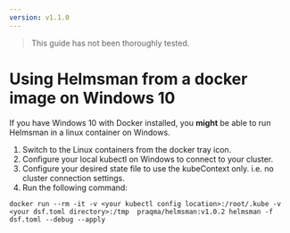 ```yaml
---
version: v1.1.0
---
```


> This guide has not been thoroughly tested.

# Using Helmsman from a docker image on Windows 10

If you have Windows 10 with Docker installed, you **might** be able to run Helmsman in a linux container on Windows.

1. Switch to the Linux containers from the docker tray icon.
2. Configure your local kubectl on Windows to connect to your cluster.
3. Configure your desired state file to use the kubeContext only. i.e. no cluster connection settings.
2. Run the following command:

```
docker run --rm -it -v <your kubectl config location>:/root/.kube -v <your dsf.toml directory>:/tmp  praqma/helmsman:v1.0.2 helmsman -f dsf.toml --debug --apply
```

